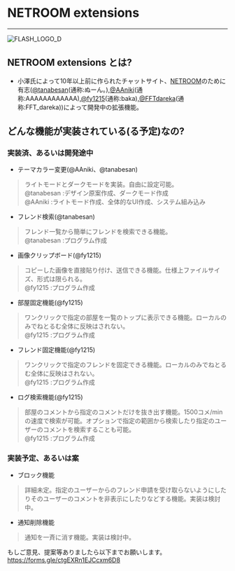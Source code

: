 # NETROOM extensions
---
![FLASH_LOGO_D](https://github.com/user-attachments/assets/9b922d4b-5cbd-455e-a9af-9715cada7b86)
## NETROOM extensions とは?
- 小澤氏によって10年以上前に作られたチャットサイト、[NETROOM](https://netroom.oz96.com)のために有志([@tanabesan](https://github.com/tanabesan/)(通称:ぬーん。),[@AAniki](https://github.com/AAniki/)(通称:AAAAAAAAAAAA),[@fy1215](https://github.com/fy1215/)(通称:baka),[@FFTdareka](https://github.com/FFTdareka/)(通称:FFT_dareka))によって開発中の拡張機能。

## どんな機能が実装されている(る予定)なの?
### 実装済、あるいは開発途中
- テーマカラー変更(@AAniki、@tanabesan)
> ライトモードとダークモードを実装。自由に設定可能。
> <br>@tanabesan  :デザイン原案作成、ダークモード作成
> <br>@AAniki  :ライトモード作成、全体的なUI作成、システム組み込み
- フレンド検索(@tanabesan)
> フレンド一覧から簡単にフレンドを検索できる機能。
> <br>@tanabesan  :プログラム作成
- 画像クリップボード(@fy1215)
> コピーした画像を直接貼り付け、送信できる機能。仕様上ファイルサイズ、形式は限られる。
> <br>@fy1215  :プログラム作成
- 部屋固定機能(@fy1215)
> ワンクリックで指定の部屋を一覧のトップに表示できる機能。ローカルのみでねとるむ全体に反映はされない。
> <br>@fy1215  :プログラム作成
- フレンド固定機能(@fy1215)
> ワンクリックで指定のフレンドを固定できる機能。ローカルのみでねとるむ全体に反映はされない。
> <br>@fy1215  :プログラム作成
- ログ検索機能(@fy1215)
> 部屋のコメントから指定のコメントだけを抜き出す機能。1500コメ/minの速度で検索が可能。オプションで指定の範囲から検索したり指定のユーザーのコメントを検索することも可能。
> <br>@fy1215  :プログラム作成
### 実装予定、あるいは案
- ブロック機能
> 詳細未定。指定のユーザーからのフレンド申請を受け取らないようにしたりそのユーザーのコメントを非表示にしたりなどする機能。実装は検討中。
- 通知削除機能
> 通知を一斉に消す機能。実装は検討中。

もしご意見、提案等ありましたら以下までお願いします。
https://forms.gle/ctgEXRn1EJCcxm6D8
